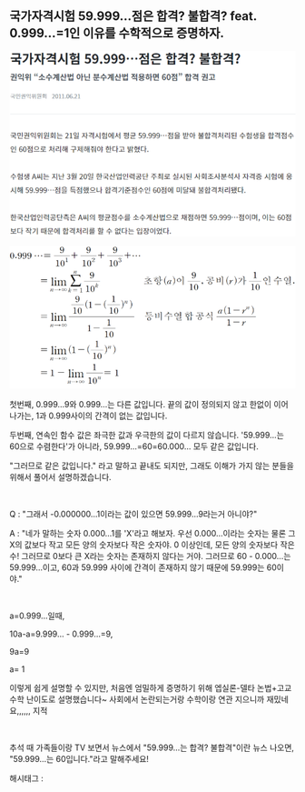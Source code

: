 ## 국가자격시험 59.999…점은 합격? 불합격? feat. 0.999…=1인 이유를 수학적으로 증명하자.

![0](./asset/0.png)

![1](./asset/1.png)

첫번째, 0.999…9와 0.999…는 다른 값입니다. 끝의 값이 정의되지 않고 한없이 이어나가는, 1과 0.999사이의 간격이 없는 값입니다.

두번째, 연속인 함수 값은 좌극한 값과 우극한의 값이 다르지 않습니다. '59.999…는 60으로 수렴한다'가 아니라, 59.999…=60=60.000… 모두 같은 값입니다.

"그러므로 같은 값입니다." 라고 말하고 끝내도 되지만, 그래도 이해가 가지 않는 분들을 위해서 풀어서 설명하겠습니다.

​

Q : "그래서 -0.000000…1이라는 값이 있으면 59.999…9라는거 아니야?"

A : "네가 말하는 숫자 0.000…1를 'X'라고 해보자. 우선 0.000…이라는 숫자는 물론 그 X의 값보다 작고 모든 양의 숫자보다 작은 숫자야. 0 이상인데, 모든 양의 숫자보다 작은 수! 그러므로 0보다 큰 X라는 숫자는 존재하지 않다는 거야. 그러므로 60 - 0.000…는 59.999…이고, 60과 59.999 사이에 간격이 존재하지 않기 때문에 59.999는 60이야."

​

a=0.999…일때,

10a-a=9.999… - 0.999…=9,

9a=9

a= 1

이렇게 쉽게 설명할 수 있지만, 처음엔 엄밀하게 증명하기 위해 엡실론-델타 논법+고교수학 난이도로 설명했습니다~ 사회에서 논란되는거랑 수학이랑 연관 지으니까 재밌네요,,,,,, 지적

​

추석 때 가족들이랑 TV 보면서 뉴스에서 "59.999…는 합격? 불합격"이란 뉴스 나오면, "59.999…는 60입니다."라고 말해주세요!

 해시태그 : 